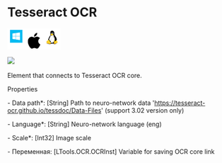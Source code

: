 # Tesseract OCR

![](<../../../.gitbook/assets/image (62).png>)

![](https://gblobscdn.gitbook.com/assets%2Fprimo-rpa%2F-M-fan2wnyxTCFRJ8Rj7%2F-M-fb21SgrFqtI9v7QkM%2F1.png?generation=1581279621957180\&alt=media)

Element that connects to Tesseract OCR core.

Properties

&#x20;\- Data path\*: \[String] Path to neuro-network data 'https://tesseract-ocr.github.io/tessdoc/Data-Files' (support 3.02 version only)

&#x20;\- Language\*: \[String] Neuro-network language (eng)

&#x20;\- Scale\*: \[Int32] Image scale

&#x20;\- Переменная: \[LTools.OCR.OCRInst] Variable for saving OCR core link
